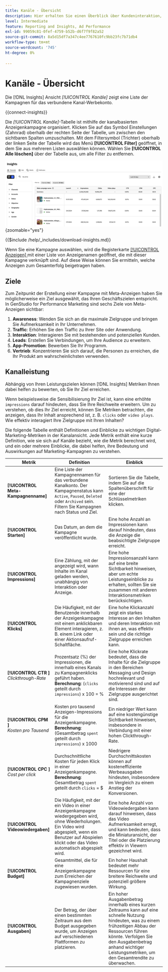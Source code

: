 ```yaml
---
title: Kanäle - Übersicht
description: Hier erhalten Sie einen Überblick über Kundeninteraktion, Leistung, Budget und Ausgaben für Marketing-Kampagnen in Adobe GenStudio for Performance Marketing.
level: Intermediate
feature: Reporting and Insights, Ad Performance
exl-id: 99059c81-0fef-4759-b52b-d6f7f9f82a52
source-git-commit: 8a5d15df7a347c4ee7767610fc9bb23fc7b71db4
workflow-type: tm+mt
source-wordcount: '745'
ht-degree: 0%

---
```


# Kanäle - Übersicht

Die [!DNL Insights] Ansicht _[!UICONTROL Kanäle]_ zeigt eine Liste der Kampagnen für das verbundene Kanal-Werbekonto.

{{connect-insights}}

Die _[!UICONTROL Kanäle]_-Tabelle ist mithilfe der kanalbasierten Anzeigenkampagne organisiert. Klicken Sie auf das Symbol Einstellungen (Zahnrad) oberhalb der rechten Seite der Tabelle, um zwischen den sichtbaren Spalten umzuschalten. Mit dem Filtersymbol (Trichter) oberhalb der linken Seite der Tabelle wird das Menü **[!UICONTROL Filter]** geöffnet, in dem Sie aus mehreren Listen auswählen können. Wählen Sie **[!UICONTROL Alle löschen]** über der Tabelle aus, um alle Filter zu entfernen.

![Kanalfilter und -tabelle](/help/assets/insights-channels-filter.png){zoomable="yes"}

{{$include /help/_includes/download-insights.md}}

Wenn Sie eine Kampagne auswählen, wird die Registerkarte [[!UICONTROL Anzeigen] ](ads.md) mit einer Liste von Anzeigenamen geöffnet, die mit dieser Kampagne verknüpft sind. Auf diese Weise können Sie ermitteln, welche Anzeigen zum Gesamterfolg beigetragen haben.

## Ziele

Zum Zeitpunkt der Erstellung einer Kampagne mit Meta-Anzeigen haben Sie möglicherweise ein Ziel ausgewählt, das Ihren Geschäftszielen entspricht. In GenStudio for Performance Marketing sind sechs Ziele von Meta-Anzeigen sichtbar:

1. **Awareness**: Wenden Sie sich an die maximale Zielgruppe und bringen Sie Aufmerksamkeit in Ihr Unternehmen.
1. **Traffic**: Erhöhen Sie den Traffic zu Ihrer Site oder Anwendung.
1. **Interaktion**: Interagieren Sie mit bestehenden und potenziellen Kunden.
1. **Leads**: Erstellen Sie Verbindungen, um Ihre Audience zu erweitern.
1. **App-Promotion**: Bewerben Sie Ihr Programm.
1. **Vertrieb**: Konzentrieren Sie sich darauf, die Personen zu erreichen, die Ihr Produkt am wahrscheinlichsten verwenden.

## Kanalleistung

Abhängig von Ihren Leistungszielen können [!DNL Insights] Metriken Ihnen dabei helfen zu bewerten, ob Sie Ihr Ziel erreichen.

Wenn beispielsweise die Sensibilisierung Ihr Ziel ist, kann eine erhöhte `impressions` darauf hindeuten, dass Sie Ihre Reichweite erweitern. Um zu verstehen, ob dies Ihr Ziel erreicht, können Sie Metriken betrachten, die anzeigen, dass Ihr Inhalt ansprechend ist, z. B. `clicks` oder `video plays`. Wie effektiv interagiert Ihre Zielgruppe mit Ihren Inhalten?

Die folgende Tabelle enthält Definitionen und Einblicke zu wichtigen Digital-Marketing-Metriken in der Kanalansicht. Jede Metrik enthält eine kurze Definition, wie sie sich auf Kanäle bezieht, wie die Metrik berechnet wird, und ein oder mehrere Einblicke, die dabei helfen, ihre Bedeutung und Auswirkungen auf Marketing-Kampagnen zu verstehen.

| Metrik | Definition | Einblick |
| ----------- | ----------------------------- | -------------------------------- |
| **[!UICONTROL Meta-Kampagnenname]** | Eine Liste der Kampagnennamen für das verbundene Kanalkonto. Der Kampagnenstatus kann `Active`, `Paused`, `Deleted` oder `Archived` sein. Filtern Sie Kampagnen nach Status und Ziel. | Sortieren Sie die Tabelle, indem Sie auf die Spaltenüberschrift für eine der Schlüsselmetriken klicken. |
| **[!UICONTROL Starten]** | Das Datum, an dem die Kampagne veröffentlicht wurde. | Eine hohe Anzahl an Impressionen kann darauf hindeuten, dass die Anzeige die beabsichtigte Zielgruppe erreicht. |
| **[!UICONTROL Impressions]** | Eine Zählung, mit der angezeigt wird, wann Inhalte im Kanal geladen werden, unabhängig von Interaktion oder Anzeige. | Eine hohe Impressionsanzahl kann auf eine breite Sichtbarkeit hinweisen, aber um echte Leistungseinblicke zu erhalten, sollten Sie sie zusammen mit anderen Interaktionsmetriken berücksichtigen. |
| **[!UICONTROL Klicks]** | Die Häufigkeit, mit der Benutzende innerhalb der Anzeigenkampagne mit einem anklickbaren Element interagieren, z. B. einem Link oder einer Aktionsaufruf-Schaltfläche. | Eine hohe Klickanzahl zeigt ein starkes Interesse an den Inhalten und deren Interaktion mit ihnen an, was effektiv sein und die richtige Zielgruppe erreichen kann. |
| **[!UICONTROL CTR ]**<br>_Clickthrough-Rate_ | Prozentsatz (%) der Impressionen, die innerhalb eines Kanals zu Kampagnenklicks geführt haben.<br>**Berechnung**: (`clicks` geteilt durch `impressions`) x 100 = % | Eine hohe Klickrate bedeutet, dass die Inhalte für die Zielgruppe in den Bereichen Messaging und Design hochrelevant und motivierend sind und auf die Interessen der Zielgruppe ausgerichtet sind. |
| **[!UICONTROL CPM ]**<br>_Kosten pro Tausend_ | Kosten pro tausend Anzeigen-Impressions für die Anzeigenkampagne. <br>**Berechnung**: (Gesamtbetrag `spent` geteilt durch `impressions`) x 1000 | Ein niedriger Wert kann auf eine kostengünstige Sichtbarkeit hinweisen, insbesondere in Verbindung mit einer hohen Clickthrough-Rate. |
| **[!UICONTROL CPC ]**<br>_Cost per click_ | Durchschnittliche Kosten für jeden Klick in einer Anzeigenkampagne.<br>**Berechnung**: Gesamtbetrag `spent` geteilt durch `clicks` = $ | Niedrigere Durchschnittskosten können auf kosteneffiziente Werbeausgaben hindeuten, insbesondere im Vergleich zu einem Anstieg der Konversionen. |
| **[!UICONTROL Videowiedergaben]** | Die Häufigkeit, mit der ein Video in einer Anzeigenkampagne wiedergegeben wird, ohne Wiederholungen. Ein Video wird abgespielt, wenn ein Benutzer auf Abspielen klickt oder das Video automatisch abgespielt wird. | Eine hohe Anzahl von Videowiedergaben kann darauf hinweisen, dass das Video Aufmerksamkeit erregt, und kann bedeuten, dass die Miniaturansicht, der Titel oder die Platzierung effektiv in Viewern gezeichnet wird. |
| **[!UICONTROL Budget]** | Gesamtmittel, die für eine Anzeigenkampagne zum Erreichen der Kampagnenziele zugewiesen wurden. | Ein hoher Haushalt bedeutet mehr Ressourcen für eine breitere Reichweite und potenziell größere Wirkung. |
| **[!UICONTROL Ausgaben]** | Der Betrag, der über einen bestimmten Zeitraum aus dem Budget ausgegeben wurde, um Anzeigen auf verschiedenen Plattformen zu platzieren. | Ein hoher Ausgabenbetrag innerhalb eines kurzen Zeitraums kann auf eine schnelle Nutzung hindeuten, was zu einem frühzeitigen Abbau der Ressourcen führen könnte. Verfolgen Sie den Ausgabenbetrag anhand wichtiger Leistungsmetriken, um den Gesamtrendite zu überwachen. |
